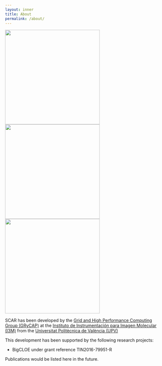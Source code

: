 ```yaml
---
layout: inner
title: About
permalink: /about/
---
```


<img src="{{ site.data.global.img_url }}grycap.png" width="310" />
<img src="{{ site.data.global.img_url }}upv.png" width="310" />
<img src="{{ site.data.global.img_url }}i3m.png" width="310" />

SCAR has been developed by the [Grid and High Performance Computing Group (GRyCAP)](http://www.grycap.upv.es) at 
the [Instituto de Instrumentación para Imagen Molecular (I3M)](http://www.i3m.upv.es) from the [Universitat Politècnica de València (UPV)](http://www.upv.es)


This development has been supported by the following research projects:

* BigCLOE under grant reference TIN2016-79951-R

Publications would be listed here in the future.
